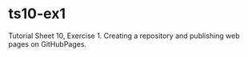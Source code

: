 # ts10-ex1
Tutorial Sheet 10, Exercise 1. Creating a repository and publishing web pages on GitHubPages.
